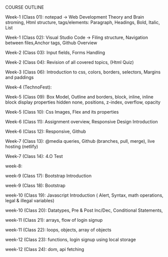 COURSE OUTLINE

Week-1 (Class 01):
notepad ->
Web Development Theory and Brain stroming, Html structure, tags/elements: Paragraph, Headings, Bold, Italic, List

Week-1 (Class 02):
Visual Studio Code ->
Filing structure, Navigation between files,Anchor tags, Github Overview

Week-2 (Class 03):
Input fields, Forms Handling

Week-2 (Class 04):
Revision of all covered topics, (Html Quiz)

Week-3 (Class 06):
Introduction to css, colors, borders, selectors, Margins and paddings

Week-4 (TechnoFest):

Week-5 (Class 09):
Box Model, Outline and borders, block, inline, inline block
display properties hidden none, positions, z-index, overflow, opacity

Week-5 (Class 10):
Css Images, Flex and its properties

Week-6 (Class 11):
Assignment overview, Responsive Design Introduction

Week-6 (Class 12):
Responsive, Github

Week-7 (Class 13):
@media queries, Github (branches, pull, merge), live hosting (netlify)

Week-7 (Class 14):
4.O Test

week-8:

week-9 (Class 17):
Bootstrap Introduction

week-9 (Class 18):
Bootstrap

week-10 (Class 19):
Javascript Introduction ( Alert, Syntax, math operations, legal & illegal variables)

week-10 (Class 20):
Datatypes, Pre & Post Inc/Dec, Conditional Statements,

week-11 (Class 21):
arrays, flow of login signup

week-11 (Class 22):
loops, objects, array of objects

week-12 (Class 23):
functions, login signup using local storage

week-12 (Class 24):
dom, api fetching
